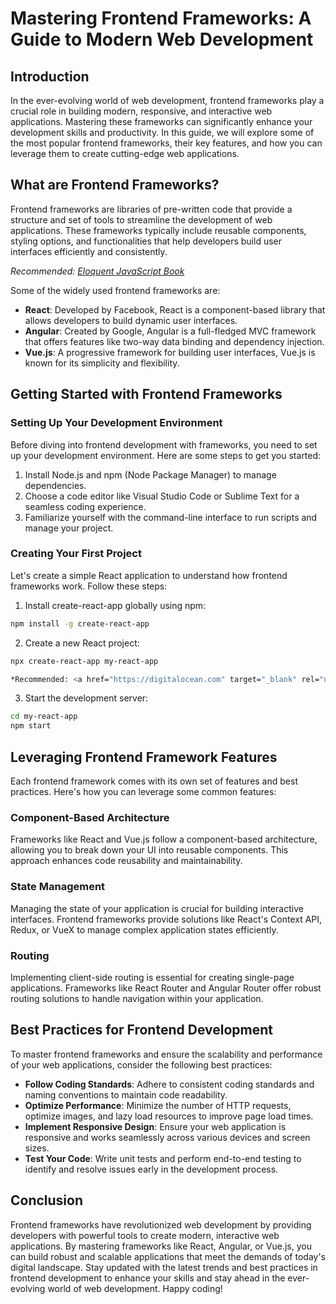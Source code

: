 # Mastering Frontend Frameworks: A Guide to Modern Web Development

## Introduction

In the ever-evolving world of web development, frontend frameworks play a crucial role in building modern, responsive, and interactive web applications. Mastering these frameworks can significantly enhance your development skills and productivity. In this guide, we will explore some of the most popular frontend frameworks, their key features, and how you can leverage them to create cutting-edge web applications.

## What are Frontend Frameworks?

Frontend frameworks are libraries of pre-written code that provide a structure and set of tools to streamline the development of web applications. These frameworks typically include reusable components, styling options, and functionalities that help developers build user interfaces efficiently and consistently.

*Recommended: <a href="https://amazon.com/dp/B07C3KLQWX?tag=aiblogcontent-20" target="_blank" rel="nofollow sponsored">Eloquent JavaScript Book</a>*


Some of the widely used frontend frameworks are:
- **React**: Developed by Facebook, React is a component-based library that allows developers to build dynamic user interfaces.
- **Angular**: Created by Google, Angular is a full-fledged MVC framework that offers features like two-way data binding and dependency injection.
- **Vue.js**: A progressive framework for building user interfaces, Vue.js is known for its simplicity and flexibility.

## Getting Started with Frontend Frameworks

### Setting Up Your Development Environment

Before diving into frontend development with frameworks, you need to set up your development environment. Here are some steps to get you started:

1. Install Node.js and npm (Node Package Manager) to manage dependencies.
2. Choose a code editor like Visual Studio Code or Sublime Text for a seamless coding experience.
3. Familiarize yourself with the command-line interface to run scripts and manage your project.

### Creating Your First Project

Let's create a simple React application to understand how frontend frameworks work. Follow these steps:

1. Install create-react-app globally using npm:
```bash
npm install -g create-react-app
```

2. Create a new React project:
```bash
npx create-react-app my-react-app

*Recommended: <a href="https://digitalocean.com" target="_blank" rel="nofollow sponsored">DigitalOcean Cloud Hosting</a>*

```

3. Start the development server:
```bash
cd my-react-app
npm start
```

## Leveraging Frontend Framework Features

Each frontend framework comes with its own set of features and best practices. Here's how you can leverage some common features:

### Component-Based Architecture

Frameworks like React and Vue.js follow a component-based architecture, allowing you to break down your UI into reusable components. This approach enhances code reusability and maintainability.

### State Management

Managing the state of your application is crucial for building interactive interfaces. Frontend frameworks provide solutions like React's Context API, Redux, or VueX to manage complex application states efficiently.

### Routing

Implementing client-side routing is essential for creating single-page applications. Frameworks like React Router and Angular Router offer robust routing solutions to handle navigation within your application.

## Best Practices for Frontend Development

To master frontend frameworks and ensure the scalability and performance of your web applications, consider the following best practices:

- **Follow Coding Standards**: Adhere to consistent coding standards and naming conventions to maintain code readability.
- **Optimize Performance**: Minimize the number of HTTP requests, optimize images, and lazy load resources to improve page load times.
- **Implement Responsive Design**: Ensure your web application is responsive and works seamlessly across various devices and screen sizes.
- **Test Your Code**: Write unit tests and perform end-to-end testing to identify and resolve issues early in the development process.

## Conclusion

Frontend frameworks have revolutionized web development by providing developers with powerful tools to create modern, interactive web applications. By mastering frameworks like React, Angular, or Vue.js, you can build robust and scalable applications that meet the demands of today's digital landscape. Stay updated with the latest trends and best practices in frontend development to enhance your skills and stay ahead in the ever-evolving world of web development. Happy coding!